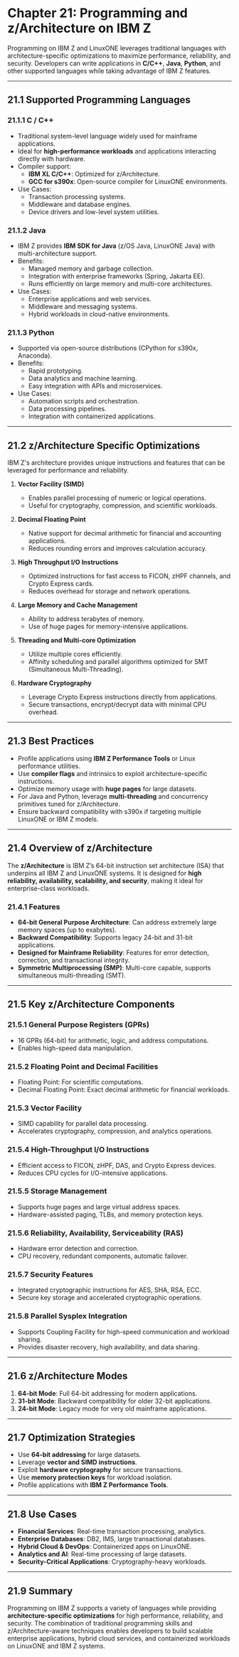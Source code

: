 # Chapter 21: Programming and z/Architecture on IBM Z

Programming on IBM Z and LinuxONE leverages traditional languages with architecture-specific optimizations to maximize performance, reliability, and security. Developers can write applications in **C/C++**, **Java**, **Python**, and other supported languages while taking advantage of IBM Z features.

---

## 21.1 Supported Programming Languages

### 21.1.1 C / C++
- Traditional system-level language widely used for mainframe applications.
- Ideal for **high-performance workloads** and applications interacting directly with hardware.
- Compiler support:
  - **IBM XL C/C++**: Optimized for z/Architecture.
  - **GCC for s390x**: Open-source compiler for LinuxONE environments.
- Use Cases:
  - Transaction processing systems.
  - Middleware and database engines.
  - Device drivers and low-level system utilities.

### 21.1.2 Java
- IBM Z provides **IBM SDK for Java** (z/OS Java, LinuxONE Java) with multi-architecture support.
- Benefits:
  - Managed memory and garbage collection.
  - Integration with enterprise frameworks (Spring, Jakarta EE).
  - Runs efficiently on large memory and multi-core architectures.
- Use Cases:
  - Enterprise applications and web services.
  - Middleware and messaging systems.
  - Hybrid workloads in cloud-native environments.

### 21.1.3 Python
- Supported via open-source distributions (CPython for s390x, Anaconda).
- Benefits:
  - Rapid prototyping.
  - Data analytics and machine learning.
  - Easy integration with APIs and microservices.
- Use Cases:
  - Automation scripts and orchestration.
  - Data processing pipelines.
  - Integration with containerized applications.

---

## 21.2 z/Architecture Specific Optimizations

IBM Z's architecture provides unique instructions and features that can be leveraged for performance and reliability.

1. **Vector Facility (SIMD)**
   - Enables parallel processing of numeric or logical operations.
   - Useful for cryptography, compression, and scientific workloads.

2. **Decimal Floating Point**
   - Native support for decimal arithmetic for financial and accounting applications.
   - Reduces rounding errors and improves calculation accuracy.

3. **High Throughput I/O Instructions**
   - Optimized instructions for fast access to FICON, zHPF channels, and Crypto Express cards.
   - Reduces overhead for storage and network operations.

4. **Large Memory and Cache Management**
   - Ability to address terabytes of memory.
   - Use of huge pages for memory-intensive applications.

5. **Threading and Multi-core Optimization**
   - Utilize multiple cores efficiently.
   - Affinity scheduling and parallel algorithms optimized for SMT (Simultaneous Multi-Threading).

6. **Hardware Cryptography**
   - Leverage Crypto Express instructions directly from applications.
   - Secure transactions, encrypt/decrypt data with minimal CPU overhead.

---

## 21.3 Best Practices

- Profile applications using **IBM Z Performance Tools** or Linux performance utilities.
- Use **compiler flags** and intrinsics to exploit architecture-specific instructions.
- Optimize memory usage with **huge pages** for large datasets.
- For Java and Python, leverage **multi-threading** and concurrency primitives tuned for z/Architecture.
- Ensure backward compatibility with s390x if targeting multiple LinuxONE or IBM Z models.

---

## 21.4 Overview of z/Architecture

The **z/Architecture** is IBM Z’s 64-bit instruction set architecture (ISA) that underpins all IBM Z and LinuxONE systems. It is designed for **high reliability, availability, scalability, and security**, making it ideal for enterprise-class workloads.

### 21.4.1 Features
- **64-bit General Purpose Architecture**: Can address extremely large memory spaces (up to exabytes).
- **Backward Compatibility**: Supports legacy 24-bit and 31-bit applications.
- **Designed for Mainframe Reliability**: Features for error detection, correction, and transactional integrity.
- **Symmetric Multiprocessing (SMP)**: Multi-core capable, supports simultaneous multi-threading (SMT).

---

## 21.5 Key z/Architecture Components

### 21.5.1 General Purpose Registers (GPRs)
- 16 GPRs (64-bit) for arithmetic, logic, and address computations.
- Enables high-speed data manipulation.

### 21.5.2 Floating Point and Decimal Facilities
- Floating Point: For scientific computations.
- Decimal Floating Point: Exact decimal arithmetic for financial workloads.

### 21.5.3 Vector Facility
- SIMD capability for parallel data processing.
- Accelerates cryptography, compression, and analytics operations.

### 21.5.4 High-Throughput I/O Instructions
- Efficient access to FICON, zHPF, DAS, and Crypto Express devices.
- Reduces CPU cycles for I/O-intensive applications.

### 21.5.5 Storage Management
- Supports huge pages and large virtual address spaces.
- Hardware-assisted paging, TLBs, and memory protection keys.

### 21.5.6 Reliability, Availability, Serviceability (RAS)
- Hardware error detection and correction.
- CPU recovery, redundant components, automatic failover.

### 21.5.7 Security Features
- Integrated cryptographic instructions for AES, SHA, RSA, ECC.
- Secure key storage and accelerated cryptographic operations.

### 21.5.8 Parallel Sysplex Integration
- Supports Coupling Facility for high-speed communication and workload sharing.
- Provides disaster recovery, high availability, and data sharing.

---

## 21.6 z/Architecture Modes

1. **64-bit Mode**: Full 64-bit addressing for modern applications.
2. **31-bit Mode**: Backward compatibility for older 32-bit applications.
3. **24-bit Mode**: Legacy mode for very old mainframe applications.

---

## 21.7 Optimization Strategies

- Use **64-bit addressing** for large datasets.
- Leverage **vector and SIMD instructions**.
- Exploit **hardware cryptography** for secure transactions.
- Use **memory protection keys** for workload isolation.
- Profile applications with **IBM Z Performance Tools**.

---

## 21.8 Use Cases

- **Financial Services**: Real-time transaction processing, analytics.
- **Enterprise Databases**: DB2, IMS, large transactional databases.
- **Hybrid Cloud & DevOps**: Containerized apps on LinuxONE.
- **Analytics and AI**: Real-time processing of large datasets.
- **Security-Critical Applications**: Cryptography-heavy workloads.

---

## 21.9 Summary

Programming on IBM Z supports a variety of languages while providing **architecture-specific optimizations** for high performance, reliability, and security. The combination of traditional programming skills and z/Architecture-aware techniques enables developers to build scalable enterprise applications, hybrid cloud services, and containerized workloads on LinuxONE and IBM Z systems.

